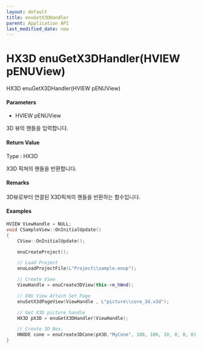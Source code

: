 ```yaml
---
layout: default
title: enuGetX3DHandler
parent: Application API
last_modified_date: now
---
```

# HX3D enuGetX3DHandler\(HVIEW pENUView\)

HX3D enuGetX3DHandler\(HVIEW pENUView\)

#### Parameters

* HVIEW pENUView

3D 뷰의 핸들을 입력합니다.

#### Return Value

Type : HX3D

X3D 픽쳐의 핸들을 반환합니다.

#### Remarks

3D뷰로부터 연결된 X3D픽쳐의 핸들을 반환하는 함수입니다.

#### Examples

```cpp
HVIEW ViewHandle = NULL; 
void CSampleView::OnInitialUpdate() 
{ 
    CView::OnInitialUpdate(); 

    enuCreateProject(); 

    // Load Project
    enuLoadProjectFile(L"Project\\sample.enup"); 

    // Create View
    ViewHandle = enuCreate3DView(this->m_hWnd); 

    // ENU View Attach Set Page 
    enuSetX3dPageView(ViewHandle , L"picture\\core_3d.x3d");

    // Get X3D picture handle
    HX3D pX3D = enuGetX3DHandler(ViewHandle);

    // Create 3D Box.
    HNODE cone = enuCreate3DCone(pX3D,"MyCone", 100, 100, 10, 0, 0, 0);        
}
```



